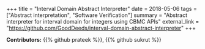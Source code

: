 +++
title = "Interval Domain Abstract Interpreter"
date = 2018-05-06
tags = ["Abstract interpretation", "Software Verification"]
summary = "Abstract interpreter for interval domain for integers using CBMC APIs"
external_link = "https://github.com/GoodDeeds/interval-domain-abstract-interpreter"
+++

**Contributors:**
{{% github prateek %}},
{{% github sukrut %}}
